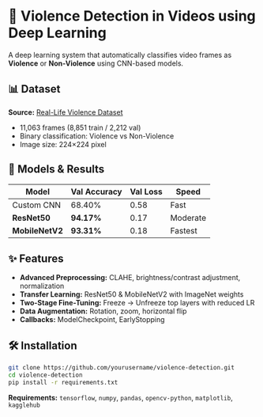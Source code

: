 # 🧠 Violence Detection in Videos using Deep Learning

A deep learning system that automatically classifies video frames as **Violence** or **Non-Violence** using CNN-based models.

## 📊 Dataset

**Source:** [Real-Life Violence Dataset](https://www.kaggle.com/datasets/karandeep98/real-life-violence-and-nonviolence-data)
- 11,063 frames (8,851 train / 2,212 val)
- Binary classification: Violence vs Non-Violence
- Image size: 224×224 pixel

## 🚀 Models & Results

| Model | Val Accuracy | Val Loss | Speed |
|-------|-------------|----------|-------|
| Custom CNN | 68.40% | 0.58 | Fast |
| **ResNet50** | **94.17%** | 0.17 | Moderate |
| **MobileNetV2** | **93.31%** | 0.18 | Fastest |

## ✨ Features

- **Advanced Preprocessing:** CLAHE, brightness/contrast adjustment, normalization
- **Transfer Learning:** ResNet50 & MobileNetV2 with ImageNet weights
- **Two-Stage Fine-Tuning:** Freeze → Unfreeze top layers with reduced LR
- **Data Augmentation:** Rotation, zoom, horizontal flip
- **Callbacks:** ModelCheckpoint, EarlyStopping

## 🛠️ Installation
```bash
git clone https://github.com/yourusername/violence-detection.git
cd violence-detection
pip install -r requirements.txt
```

**Requirements:** `tensorflow`, `numpy`, `pandas`, `opencv-python`, `matplotlib`, `kagglehub`
